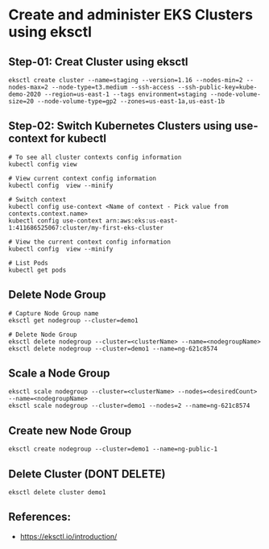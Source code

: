 # Create and administer EKS Clusters using eksctl

## Step-01: Creat Cluster using eksctl
```
eksctl create cluster --name=staging --version=1.16 --nodes-min=2 --nodes-max=2 --node-type=t3.medium --ssh-access --ssh-public-key=kube-demo-2020 --region=us-east-1 --tags environment=staging --node-volume-size=20 --node-volume-type=gp2 --zones=us-east-1a,us-east-1b
```

## Step-02: Switch Kubernetes Clusters using use-context for kubectl
```
# To see all cluster contexts config information
kubectl config view

# View current context config information
kubectl config  view --minify

# Switch context 
kubectl config use-context <Name of context - Pick value from contexts.context.name>
kubectl config use-context arn:aws:eks:us-east-1:411686525067:cluster/my-first-eks-cluster

# View the current context config information
kubectl config  view --minify

# List Pods
kubectl get pods
```


## Delete Node Group
```
# Capture Node Group name
eksctl get nodegroup --cluster=demo1

# Delete Node Group
eksctl delete nodegroup --cluster=<clusterName> --name=<nodegroupName>
eksctl delete nodegroup --cluster=demo1 --name=ng-621c8574
```

## Scale a Node Group
```
eksctl scale nodegroup --cluster=<clusterName> --nodes=<desiredCount> --name=<nodegroupName>
eksctl scale nodegroup --cluster=demo1 --nodes=2 --name=ng-621c8574
```

## Create new Node Group
```
eksctl create nodegroup --cluster=demo1 --name=ng-public-1
```

## Delete Cluster  (DONT DELETE)
```
eksctl delete cluster demo1
```
## References:
- https://eksctl.io/introduction/
